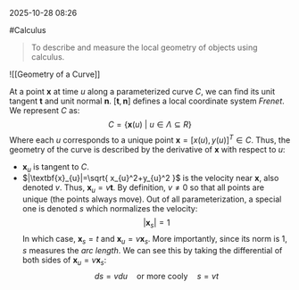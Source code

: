 2025-10-28 08:26

#Calculus

> To describe and measure the local geometry of objects using calculus.

![[Geometry of a Curve]]

At a point $\textbf{x}$ at time $u$ along a parameterized curve $C$, we can find its unit tangent $\textbf{t}$ and unit normal $\textbf{n}$. $[\textbf{t},\textbf{n}]$ defines a local coordinate system *Frenet*. We represent $C$ as:
$$C=\left\{\textbf{x}(u)\ |\ u\in \Lambda\subseteq R\right\}$$
Where each $u$ corresponds to a unique point $\textbf{x}=[x(u),y(u)]^T\in C$.
Thus, the geometry of the curve is described by the derivative of $\textbf{x}$ with respect to $u$:
- $\textbf{x}_{u}$ is tangent to $C$.
- $|\textbf{x}_{u}|=\sqrt{ x_{u}^2+y_{u}^2 }$ is the velocity near $\textbf{x}$, also denoted $v$. Thus, $\textbf{x}_{u}=v\textbf{t}$. By definition, $v\neq 0$ so that all points are unique (the points always move).
Out of all parameterization, a special one is denoted $s$ which normalizes the velocity:
$$|\textbf{x}_{s}|=1$$
In which case, $\textbf{x}_{s}=t$ and $\textbf{x}_{u}=v\textbf{x}_{s}$. More importantly, since its norm is 1, $s$ measures the *arc length*. We can see this by taking the differential of both sides of $\textbf{x}_{u}=v\textbf{x}_{s}$:
$$ds=vdu\quad \text{or more cooly}\quad s=vt$$
